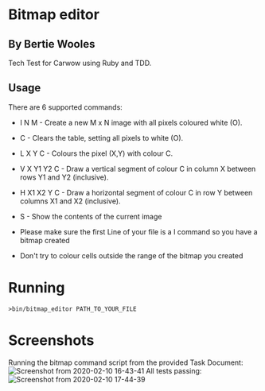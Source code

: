 # Bitmap editor
## By Bertie Wooles

Tech Test for Carwow using Ruby and TDD.

## Usage
There are 6 supported commands:
- I N M - Create a new M x N image with all pixels coloured white (O).
- C - Clears the table, setting all pixels to white (O).
- L X Y C - Colours the pixel (X,Y) with colour C.
- V X Y1 Y2 C - Draw a vertical segment of colour C in column X between rows Y1 and Y2 (inclusive).
- H X1 X2 Y C - Draw a horizontal segment of colour C in row Y between columns X1 and X2 (inclusive).
- S - Show the contents of the current image

- Please make sure the first Line of your file is a I command so you have a bitmap created
- Don't try to colour cells outside the range of the bitmap you created

# Running

`>bin/bitmap_editor PATH_TO_YOUR_FILE`


# Screenshots
Running the bitmap command script from the provided Task Document:
![Screenshot from 2020-02-10 16-43-41](https://user-images.githubusercontent.com/26028408/74175528-ece6a800-4c2d-11ea-956f-7720cdb438c2.png)
All tests passing:
![Screenshot from 2020-02-10 17-44-39](https://user-images.githubusercontent.com/26028408/74175859-87df8200-4c2e-11ea-9f9d-25dcb9667952.png)
